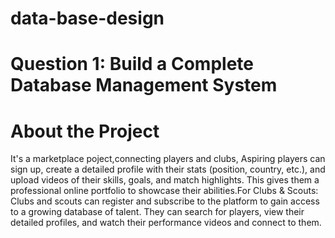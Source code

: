 # data-base-design

# Question 1: Build a Complete Database Management System

# About the Project
It's a marketplace poject,connecting players and clubs,
Aspiring players can sign up, create a detailed profile with their stats (position, country, etc.), and upload videos of their skills, goals, and match highlights. This gives them a professional online portfolio to showcase their abilities.For Clubs & Scouts: Clubs and scouts can register and subscribe to the platform to gain access to a growing database of talent. They can search for players, view their detailed profiles, and watch their performance videos and connect to them.


